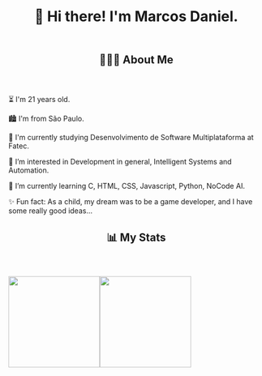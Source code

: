 <header><h1>👋 Hi there! I'm Marcos Daniel.</h1> </header>
<article>
  <header><h2>🧑🏽‍💻 About Me</h2></header>
  <p>⏳ I'm 21 years old.</p>
  <p>🏙️ I'm from São Paulo.</p>
  <p>📘 I'm currently studying Desenvolvimento de Software Multiplataforma at Fatec.</p>
  <p>🔭 I’m interested in Development in general, Intelligent Systems and Automation.</p>
  <p>🌱 I’m currently learning C, HTML, CSS, Javascript, Python, NoCode AI.</p>
  <p>✨ Fun fact: As a child, my dream was to be a game developer, and I have some really good ideas...</p>
</article>
<section>
  <header><h2>📊 My Stats</h2></header>
  <div style="display:flex; flex-flow:row nowrap;">
    <img height="180em" src="https://github-readme-stats.vercel.app/api?username=mdsl1&show_icons=true&theme=radical">
    <img height="180em" src="https://github-readme-stats.vercel.app/api/top-langs/?username=mdsl1&layout=compact&theme=radical">
  </div>
</section>

